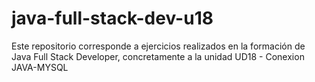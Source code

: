 # java-full-stack-dev-u18
Este repositorio corresponde a ejercicios realizados en la formación de Java Full Stack Developer, concretamente a la unidad UD18 - Conexion JAVA-MYSQL
